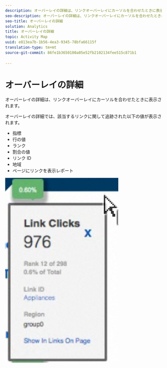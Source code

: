 ```yaml
---
description: オーバーレイの詳細は、リンクオーバーレイにカーソルを合わせたときに表示されます。
seo-description: オーバーレイの詳細は、リンクオーバーレイにカーソルを合わせたときに表示されます。
seo-title: オーバーレイの詳細
solution: Analytics
title: オーバーレイの詳細
topic: Activity Map
uuid: e813ea7b-1b56-4ea3-9345-78bfa66115f
translation-type: tm+mt
source-git-commit: 86fe1b3650100a05e52fb2102134fee515c871b1

---
```



# オーバーレイの詳細

オーバーレイの詳細は、リンクオーバーレイにカーソルを合わせたときに表示されます。

オーバーレイの詳細では、該当するリンクに関して追跡された以下の値が表示されます。

* 指標
* 行の値
* ランク
* 割合の値
* リンク ID
* 地域
* ページにリンクを表示レポート

![](assets/overlay_details.png)

